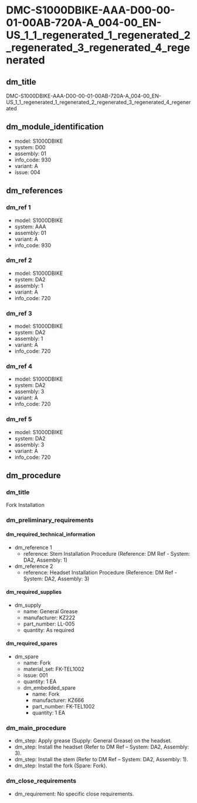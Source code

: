 # DMC-S1000DBIKE-AAA-D00-00-01-00AB-720A-A_004-00_EN-US_1_1_regenerated_1_regenerated_2_regenerated_3_regenerated_4_regenerated

## dm_title
DMC-S1000DBIKE-AAA-D00-00-01-00AB-720A-A_004-00_EN-US_1_1_regenerated_1_regenerated_2_regenerated_3_regenerated_4_regenerated

## dm_module_identification
* model: S1000DBIKE
* system: D00
* assembly: 01
* info_code: 930
* variant: A
* issue: 004

## dm_references
### dm_ref 1
* model: S1000DBIKE
* system: AAA
* assembly: 01
* variant: A
* info_code: 930

### dm_ref 2
* model: S1000DBIKE
* system: DA2
* assembly: 1
* variant: A
* info_code: 720

### dm_ref 3
* model: S1000DBIKE
* system: DA2
* assembly: 1
* variant: A
* info_code: 720

### dm_ref 4
* model: S1000DBIKE
* system: DA2
* assembly: 3
* variant: A
* info_code: 720

### dm_ref 5
* model: S1000DBIKE
* system: DA2
* assembly: 3
* variant: A
* info_code: 720

## dm_procedure
### dm_title
Fork Installation

### dm_preliminary_requirements
#### dm_required_technical_information
* dm_reference 1
  * reference: Stem Installation Procedure (Reference: DM Ref - System: DA2, Assembly: 1)
* dm_reference 2
  * reference: Headset Installation Procedure (Reference: DM Ref - System: DA2, Assembly: 3)

#### dm_required_supplies
* dm_supply
  * name: General Grease
  * manufacturer: KZ222
  * part_number: LL-005
  * quantity: As required

#### dm_required_spares
* dm_spare
  * name: Fork
  * material_set: FK-TEL1002
  * issue: 001
  * quantity: 1 EA
  * dm_embedded_spare
    * name: Fork
    * manufacturer: KZ666
    * part_number: FK-TEL1002
    * quantity: 1 EA

### dm_main_procedure
* dm_step: Apply grease (Supply: General Grease) on the headset.
* dm_step: Install the headset (Refer to DM Ref – System: DA2, Assembly: 3).
* dm_step: Install the stem (Refer to DM Ref – System: DA2, Assembly: 1).
* dm_step: Install the fork (Spare: Fork).

### dm_close_requirements
* dm_requirement: No specific close requirements.